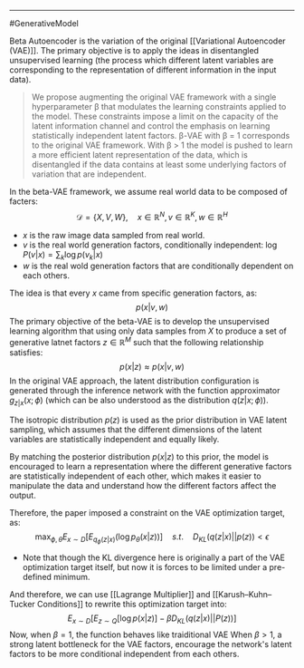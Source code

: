 ----
#GenerativeModel 

Beta Autoencoder is the variation of the original [[Variational Autoencoder (VAE)]]. The primary objective is to apply the ideas in disentangled unsupervised learning (the process which different latent variables are corresponding to the representation of different information in the input data).

> We propose augmenting the original VAE framework with a single hyperparameter β that modulates the learning constraints applied to the model. These constraints impose a limit on the capacity of the latent information channel and control the emphasis on learning statistically independent latent factors. β-VAE with β = 1 corresponds to the original VAE framework. With β > 1 the model is pushed to learn a more efficient latent representation of the data, which is disentangled if the data contains at least some underlying factors of variation that are independent.

In the beta-VAE framework, we assume real world data to be composed of facters:
$$\mathcal{D} = \{ X,V,W \}, \quad x \in \mathbb{R}^N, v\in\mathbb{R}^K, w\in \mathbb{R}^H$$
- $x$ is the raw image data sampled from real world.
- $v$ is the real world generation factors, conditionally independent: $\log P(v|x) = \sum_{k} \log p(v_{k}|x)$ 
- $w$ is the real wold generation factors that are conditionally dependent on each others.

The idea is that every $x$ came from specific generation factors, as: $$p(x|v,w)$$
The primary objective of the beta-VAE is to develop the unsupervised learning algorithm that using only data samples from $X$ to produce a set of generative latnet factors $z \in \mathbb{R}^M$ such that the following relationship satisfies:
$$p(x|z) \approx p(x|v,w)$$
In the original VAE approach, the latent distribution configuration is generated through the inference network with the function approximator $g_{z|x} (x; \phi)$ (which can be also understood as the distribution $q(z|x;\phi)$).  

The isotropic distribution $p(z)$ is used as the prior distribution in VAE latent sampling, which assumes that the different dimensions of the latent variables are statistically independent and equally likely. 

By matching the posterior distribution $p(x|z)$ to this prior, the model is encouraged to learn a representation where the different generative factors are statistically independent of each other, which makes it easier to manipulate the data and understand how the different factors affect the output.

Therefore, the paper imposed a constraint on the VAE optimization target, as:
$$\max_{\phi,\theta} E_{x \sim D} [E_{q_{\phi}(z|x)}(\log p_{\theta}(x|z))] \quad s.t. \quad D_{KL}(q(z|x)|| p(z)) < \epsilon$$
- Note that though the KL divergence here is originally a part of the VAE optimization target itself, but now it is forces to be limited under a pre-defined minimum.

And therefore, we can use [[Lagrange Multiplier]] and [[Karush–Kuhn–Tucker Conditions]] to rewrite this optimization target into:
$$E_{x\sim D}[E_{z \sim Q}[\log p(x|z)] - \beta D_{KL}(q(z|x)|| P(z))]$$
Now, when $\beta = 1$, the function behaves like traiditional VAE
When $\beta > 1$, a strong latent bottleneck for the VAE factors, encourage the network's latent factors to be more conditional independent from each others.

